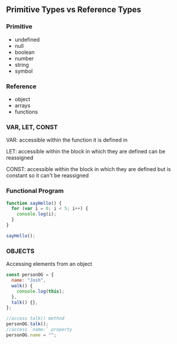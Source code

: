 ## Primitive Types vs Reference Types

### Primitive

- undefined
- null
- boolean
- number
- string
- symbol

### Reference

- object
- arrays
- functions

### VAR, LET, CONST

VAR: accessible within the function it is defined in

LET: accessible within the block in which they are defined can be reassigned

CONST: accessible within the block in which they are defined but is constant so it can't be reassigned

### Functional Program

```js
function sayHello() {
  for (var i = 0; i < 5; i++) {
    console.log(i);
  }
}

sayHello();
```

### OBJECTS

Accessing elements from an object

```js
const personOG = {
  name: "Josh",
  walk() {
    console.log(this);
  },
  talk() {},
};

//access talk() method
personOG.talk();
//access `name:` property
personOG.name = "";
```
